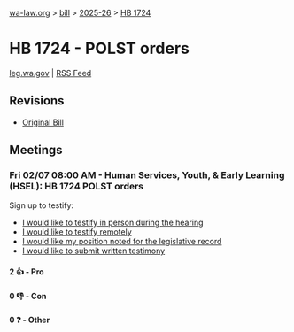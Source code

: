[wa-law.org](/) > [bill](/bill/) > [2025-26](/bill/2025-26/) > [HB 1724](/bill/2025-26/hb/1724/)

# HB 1724 - POLST orders
[leg.wa.gov](https://app.leg.wa.gov/billsummary?BillNumber=1724&Year=2025&Initiative=false) | [RSS Feed](./rss.xml)

## Revisions
* [Original Bill](1/)

## Meetings
### Fri 02/07 08:00 AM - Human Services, Youth, & Early Learning (HSEL): HB 1724 POLST orders
Sign up to testify:
* [I would like to testify in person during the hearing](https://app.leg.wa.gov/csi/Testifier/Add?chamber=House&mId=32662&aId=163231&caId=25520&tId=1)
* [I would like to testify remotely](https://app.leg.wa.gov/csi/Testifier/Add?chamber=House&mId=32662&aId=163231&caId=25520&tId=2)
* [I would like my position noted for the legislative record](https://app.leg.wa.gov/csi/Testifier/Add?chamber=House&mId=32662&aId=163231&caId=25520&tId=3)
* [I would like to submit written testimony](https://app.leg.wa.gov/csi/Testifier/Add?chamber=House&mId=32662&aId=163231&caId=25520&tId=4)

#### 2 👍 - Pro

#### 0 👎 - Con

#### 0 ❓ - Other
